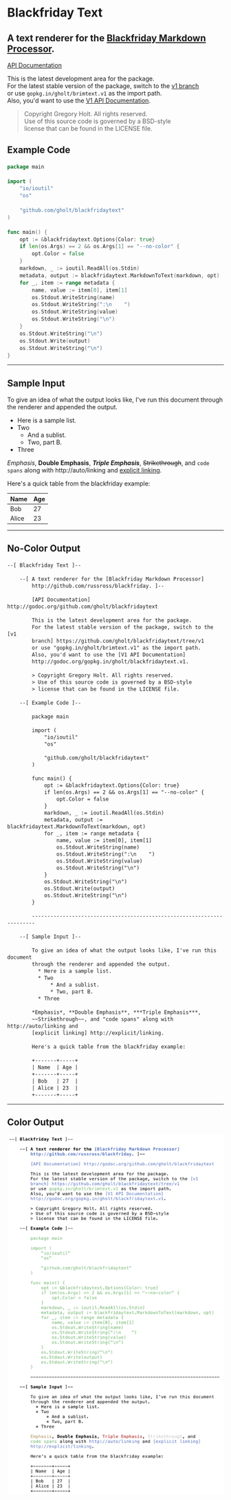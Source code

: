 # Blackfriday Text
## A text renderer for the [Blackfriday Markdown Processor](http://github.com/russross/blackfriday).

[API Documentation](http://godoc.org/github.com/gholt/blackfridaytext)

This is the latest development area for the package.  
For the latest stable version of the package, switch to the
[v1 branch](https://github.com/gholt/blackfridaytext/tree/v1)  
or use `gopkg.in/gholt/brimtext.v1` as the import path.  
Also, you'd want to use the
[V1 API Documentation](http://godoc.org/gopkg.in/gholt/blackfridaytext.v1).

> Copyright Gregory Holt. All rights reserved.  
> Use of this source code is governed by a BSD-style  
> license that can be found in the LICENSE file.

## Example Code

```go
package main

import (
    "io/ioutil"
    "os"

    "github.com/gholt/blackfridaytext"
)

func main() {
    opt := &blackfridaytext.Options{Color: true}
    if len(os.Args) == 2 && os.Args[1] == "--no-color" {
        opt.Color = false
    }
    markdown, _ := ioutil.ReadAll(os.Stdin)
    metadata, output := blackfridaytext.MarkdownToText(markdown, opt)
    for _, item := range metadata {
        name, value := item[0], item[1]
        os.Stdout.WriteString(name)
        os.Stdout.WriteString(":\n    ")
        os.Stdout.WriteString(value)
        os.Stdout.WriteString("\n")
    }
    os.Stdout.WriteString("\n")
    os.Stdout.Write(output)
    os.Stdout.WriteString("\n")
}
```

---

## Sample Input

To give an idea of what the output looks like, I've run this document through
the renderer and appended the output.

 *  Here is a sample list.
 *  Two
     *  And a sublist.
     *  Two, part B.
 *  Three

*Emphasis*, **Double Emphasis**, ***Triple Emphasis***, ~~Strikethrough~~, and `code spans` along with http://auto/linking and [explicit linking](http://explicit/linking).

Here's a quick table from the blackfriday example:

Name  | Age
------|----
Bob   | 27
Alice | 23

---

## No-Color Output

```
--[ Blackfriday Text ]--

    --[ A text renderer for the [Blackfriday Markdown Processor]
        http://github.com/russross/blackfriday. ]--

        [API Documentation] http://godoc.org/github.com/gholt/blackfridaytext

        This is the latest development area for the package.
        For the latest stable version of the package, switch to the [v1
        branch] https://github.com/gholt/blackfridaytext/tree/v1
        or use "gopkg.in/gholt/brimtext.v1" as the import path.
        Also, you'd want to use the [V1 API Documentation]
        http://godoc.org/gopkg.in/gholt/blackfridaytext.v1.

        > Copyright Gregory Holt. All rights reserved.
        > Use of this source code is governed by a BSD-style
        > license that can be found in the LICENSE file.

    --[ Example Code ]--

        package main

        import (
            "io/ioutil"
            "os"

            "github.com/gholt/blackfridaytext"
        )

        func main() {
            opt := &blackfridaytext.Options{Color: true}
            if len(os.Args) == 2 && os.Args[1] == "--no-color" {
                opt.Color = false
            }
            markdown, _ := ioutil.ReadAll(os.Stdin)
            metadata, output := blackfridaytext.MarkdownToText(markdown, opt)
            for _, item := range metadata {
                name, value := item[0], item[1]
                os.Stdout.WriteString(name)
                os.Stdout.WriteString(":\n    ")
                os.Stdout.WriteString(value)
                os.Stdout.WriteString("\n")
            }
            os.Stdout.WriteString("\n")
            os.Stdout.Write(output)
            os.Stdout.WriteString("\n")
        }

        -----------------------------------------------------------------------

    --[ Sample Input ]--

        To give an idea of what the output looks like, I've run this document
        through the renderer and appended the output.
          * Here is a sample list.
          * Two
              * And a sublist.
              * Two, part B.
          * Three

        *Emphasis*, **Double Emphasis**, ***Triple Emphasis***,
        ~~Strikethrough~~, and "code spans" along with http://auto/linking and
        [explicit linking] http://explicit/linking.

        Here's a quick table from the blackfriday example:

        +-------+-----+
        | Name  | Age |
        +-------+-----+
        | Bob   | 27  |
        | Alice | 23  |
        +-------+-----+
```

---

## Color Output

![](screenshot.png)

